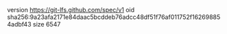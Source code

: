 version https://git-lfs.github.com/spec/v1
oid sha256:9a23afa2171e84daac5bcddeb76adcc48df51f76af011752f162698854adbf43
size 6547
